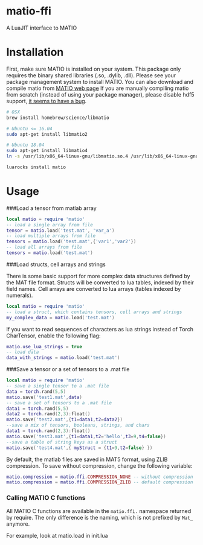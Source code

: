 matio-ffi
========

A LuaJIT interface to MATIO

# Installation #

First, make sure MATIO is installed on your system. This package only requires the binary shared libraries (.so, .dylib, .dll).
Please see your package management system to install MATIO. 
You can also download and compile matio from [MATIO web page](http://matio.sourceforge.net)
If you are manually compiling matio from scratch (instead of using your package manager), please disable hdf5 support, [it seems to have a bug](https://github.com/soumith/matio-ffi.torch/issues/7). 

```sh
# OSX
brew install homebrew/science/libmatio

# Ubuntu <= 16.04
sudo apt-get install libmatio2

# Ubuntu 18.04
sudo apt-get install libmatio4
ln -s /usr/lib/x86_64-linux-gnu/libmatio.so.4 /usr/lib/x86_64-linux-gnu/libmatio.so

```


```sh
luarocks install matio
```

# Usage #
###Load a tensor from matlab array
```lua
local matio = require 'matio'
-- load a single array from file
tensor = matio.load('test.mat', 'var_a')
-- load multiple arrays from file
tensors = matio.load('test.mat',{'var1','var2'})
-- load all arrays from file
tensors = matio.load('test.mat')
```

###Load structs, cell arrays and strings

There is some basic support for more complex data structures defined by the MAT file format.
Structs will be converted to lua tables, indexed by their field names. Cell arrays are converted to lua arrays (tables indexed by numerals).

```lua
local matio = require 'matio'
-- load a struct, which contains tensors, cell arrays and strings
my_complex_data = matio.load('test.mat')
```

If you want to read sequences of characters as lua strings instead of Torch CharTensor, enable the following flag:

```lua
matio.use_lua_strings = true
-- load data
data_with_strings = matio.load('test.mat')
```

###Save a tensor or a set of tensors to a .mat file
```lua
local matio = require 'matio'
-- save a single tensor to a .mat file
data = torch.rand(5,5)
matio.save('test1.mat',data)
-- save a set of tensors to a .mat file
data1 = torch.rand(5,5)
data2 = torch.rand(2,3):float()
matio.save('test2.mat',{t1=data1,t2=data2})
--save a mix of tensors, booleans, strings, and chars
data1 = torch.rand(2,3):float()
matio.save('test3.mat',{t1=data1,t2='hello',t3=9,t4=false})
--save a table of string keys as a struct 
matio.save('test4.mat',{ myStruct = {t1=9,t2=false} })
```
By default, the matlab files are saved in MAT5 format, using ZLIB compression. To save without compression, change the following variable:
```lua
matio.compression = matio.ffi.COMPRESSION_NONE -- without compression
matio.compression = matio.ffi.COMPRESSION_ZLIB -- default compression
```

### Calling MATIO C functions

All MATIO C functions are available in the `matio.ffi.` namespace returned by require. The only difference is the naming, which is not prefixed
by `Mat_` anymore. 

For example, look at matio.load in init.lua
